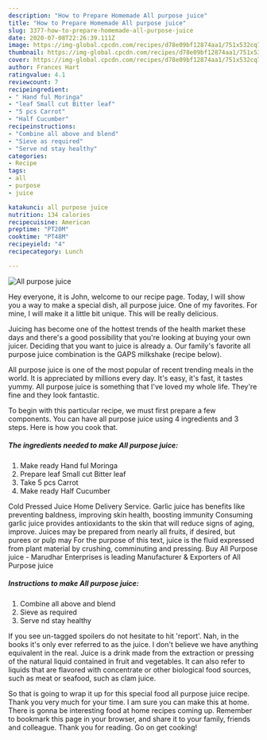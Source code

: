 ```yaml
---
description: "How to Prepare Homemade All purpose juice"
title: "How to Prepare Homemade All purpose juice"
slug: 3377-how-to-prepare-homemade-all-purpose-juice
date: 2020-07-08T22:26:39.111Z
image: https://img-global.cpcdn.com/recipes/d78e09bf12874aa1/751x532cq70/all-purpose-juice-recipe-main-photo.jpg
thumbnail: https://img-global.cpcdn.com/recipes/d78e09bf12874aa1/751x532cq70/all-purpose-juice-recipe-main-photo.jpg
cover: https://img-global.cpcdn.com/recipes/d78e09bf12874aa1/751x532cq70/all-purpose-juice-recipe-main-photo.jpg
author: Frances Hart
ratingvalue: 4.1
reviewcount: 7
recipeingredient:
- " Hand ful Moringa"
- "leaf Small cut Bitter leaf"
- "5 pcs Carrot"
- "Half Cucumber"
recipeinstructions:
- "Combine all above and blend"
- "Sieve as required"
- "Serve nd stay healthy"
categories:
- Recipe
tags:
- all
- purpose
- juice

katakunci: all purpose juice 
nutrition: 134 calories
recipecuisine: American
preptime: "PT20M"
cooktime: "PT48M"
recipeyield: "4"
recipecategory: Lunch

---
```



![All purpose juice](https://img-global.cpcdn.com/recipes/d78e09bf12874aa1/751x532cq70/all-purpose-juice-recipe-main-photo.jpg)

Hey everyone, it is John, welcome to our recipe page. Today, I will show you a way to make a special dish, all purpose juice. One of my favorites. For mine, I will make it a little bit unique. This will be really delicious.

Juicing has become one of the hottest trends of the health market these days and there&#39;s a good possibility that you&#39;re looking at buying your own juicer. Deciding that you want to juice is already a. Our family&#39;s favorite all purpose juice combination is the GAPS milkshake (recipe below).

All purpose juice is one of the most popular of recent trending meals in the world. It is appreciated by millions every day. It's easy, it's fast, it tastes yummy. All purpose juice is something that I've loved my whole life. They're fine and they look fantastic.


To begin with this particular recipe, we must first prepare a few components. You can have all purpose juice using 4 ingredients and 3 steps. Here is how you cook that.

<!--inarticleads1-->

##### The ingredients needed to make All purpose juice:

1. Make ready  Hand ful Moringa
1. Prepare leaf Small cut Bitter leaf
1. Take 5 pcs Carrot
1. Make ready Half Cucumber


Cold Pressed Juice Home Delivery Service. Garlic juice has benefits like preventing baldness, improving skin health, boosting immunity Consuming garlic juice provides antioxidants to the skin that will reduce signs of aging, improve. Juices may be prepared from nearly all fruits, if desired, but purees or pulp may For the purpose of this text, juice is the fluid expressed from plant material by crushing, comminuting and pressing. Buy All Purpose juice - Marudhar Enterprises is leading Manufacturer &amp; Exporters of All Purpose juice 

<!--inarticleads2-->

##### Instructions to make All purpose juice:

1. Combine all above and blend
1. Sieve as required
1. Serve nd stay healthy


If you see un-tagged spoilers do not hesitate to hit &#39;report&#39;. Nah, in the books it&#39;s only ever referred to as the juice. I don&#39;t believe we have anything equivalent in the real. Juice is a drink made from the extraction or pressing of the natural liquid contained in fruit and vegetables. It can also refer to liquids that are flavored with concentrate or other biological food sources, such as meat or seafood, such as clam juice. 

So that is going to wrap it up for this special food all purpose juice recipe. Thank you very much for your time. I am sure you can make this at home. There is gonna be interesting food at home recipes coming up. Remember to bookmark this page in your browser, and share it to your family, friends and colleague. Thank you for reading. Go on get cooking!
